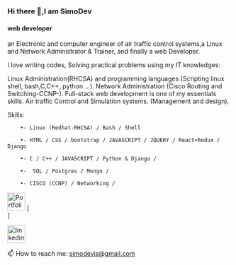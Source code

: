 ### Hi there 👋,I am SimoDev
#### web developer

<!-- ![IT developer](https://media-exp1.licdn.com/dms/image/D4D16AQFCp2YSqCwioA/profile-displaybackgroundimage-shrink_200_800/0/1661907850781?e=1667433600&v=beta&t=R6zRC1kFaQqVJXnhHhAXMmZ6DMJnvQYBciCwUTcQkxg)-->

an Electronic and computer engineer of air traffic control systems,a Linux and Network Administrator & Trainer, and finally a web Developer.

I love writing codes, Solving practical problems using my IT knowledges:

Linux Administration(RHCSA) and programming languages (Scripting linux shell, bash,C,C++, python ...). 
Network Administration (Cisco Routing and Switching-CCNP-).
Full-stack web development is one of my essentials skills.
Air traffic Control and Simulation systems. (Management and design).

Skills: 

        •- Linux (Redhat-RHCSA) / Bash / Shell

        •- HTML / CSS / bootstrap / JAVASCRIPT / JQUERY / React+Redux / Django
        
        •- C / C++ / JAVASCRIPT / Python & Django /
        
        •-  SQL / Postgres / Mongo / 
        
        •- CISCO (CCNP) / Networking /
[<img src='https://i.ytimg.com/vi/TwYKwaEjJd4/maxresdefault.jpg' alt='Portfolio' height='40'>](#)
[<br>]

[<img src='https://cdn.jsdelivr.net/npm/simple-icons@3.0.1/icons/linkedin.svg' alt='linkedin' height='40'>](https://www.linkedin.com/in/medmahla/) 

📫 How to reach me: simodevjs@gmail.com

<!--
- 🔭 I’m currently working on this page. 

**MAHLAMed/MAHLAMed** is a ✨ _special_ ✨ repository because its `README.md` (this file) appears on your GitHub profile.

Here are some ideas to get you started:

- 🔭 I’m currently working on ...
- 🌱 I’m currently learning ...
- 👯 I’m looking to collaborate on ...
- 🤔 I’m looking for help with ...
- 💬 Ask me about ...
- 📫 How to reach me: ...
- 😄 Pronouns: ...
- ⚡ Fun fact: ...
-->
